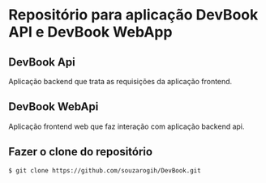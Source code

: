 <h1>Repositório para aplicação DevBook API e DevBook WebApp</h1>

## DevBook Api

<p>Aplicação backend que trata as requisições da aplicação frontend.</p>

## DevBook WebApi

<p>Aplicação frontend web que faz interação com aplicação backend api.</p>

## Fazer o clone do repositório

`$ git clone https://github.com/souzarogih/DevBook.git`
